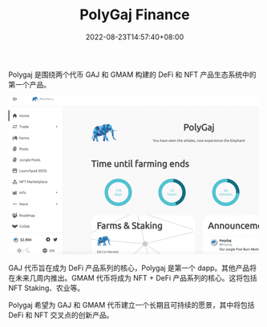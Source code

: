 ﻿---
title: "PolyGaj Finance"
description: "Polygaj 是围绕两个代币 GAJ 和 GMAM 构建的 DeFi 和 NFT 产品生态系统中的第一个产品。"
date: 2022-08-23T14:57:40+08:00
lastmod: 2022-08-23T14:57:40+08:00
draft: false
authors: ["Simon"]
featuredImage: "polygaj-finance.png"
tags: ["DeFi","PolyGaj Finance"]
categories: ["nfts"]
nfts: ["DeFi"]
blockchain: "Polygon"
website: "http://ww25.polygaj.finance/"
twitter: "https://twitter.com/polygaj"
discord: ""
telegram: "https://t.me/polygajANN"
github: ""
youtube: ""
twitch: ""
facebook: ""
instagram: ""
reddit: ""
medium: "https://polygaj.medium.com/"
steam: ""
gitbook: ""
googleplay: ""
appstore: ""
status: "Live"
weight: 
lightgallery: true
toc: true
pinned: false
recommend: false
recommend1: false
---
Polygaj 是围绕两个代币 GAJ 和 GMAM 构建的 DeFi 和 NFT 产品生态系统中的第一个产品。

![配图](017baa0e97700250e28f66c892c.webp)

GAJ 代币旨在成为 DeFi 产品系列的核心，Polygaj 是第一个 dapp。其他产品将在未来几周内推出。GMAM 代币将成为 NFT + DeFi 产品系列的核心。这将包括 NFT Staking、农业等。

Polygaj 希望为 GAJ 和 GMAM 代币建立一个长期且可持续的愿景，其中将包括 DeFi 和 NFT 交叉点的创新产品。

